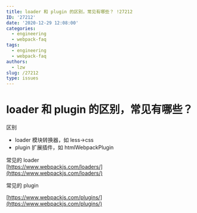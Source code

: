 ```yaml
---
title: loader 和 plugin 的区别，常见有哪些？ !27212
ID: '27212'
date: '2020-12-29 12:08:00'
categories:
  - engineering
  - webpack-faq
tags:
  - engineering
  - webpack-faq
authors:
  - lzw
slug: /27212
type: issues
---
```


# loader 和 plugin 的区别，常见有哪些？

区别

- loader 模块转换器，如 less->css
- plugin 扩展插件，如 htmlWebpackPlugin

常见的 loader  
[https://www.webpackjs.com/loaders/](https://www.webpackjs.com/loaders/)

常见的 plugin

[https://www.webpackjs.com/plugins/](https://www.webpackjs.com/plugins/)
 
 
 
 
 
 
 
 
 
 
 
 
 
 
 
 
 
 
 
 
 
 
 
 
 
